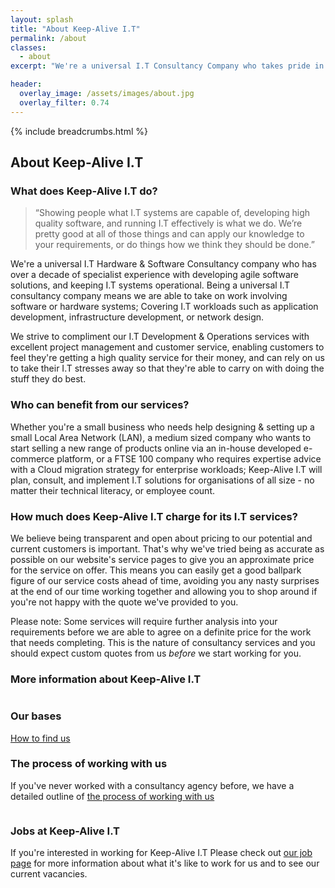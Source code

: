 ```yaml
---
layout: splash
title: "About Keep-Alive I.T"
permalink: /about
classes:
  - about
excerpt: "We're a universal I.T Consultancy Company who takes pride in our work. Learn more about our Company values, our vision, and how to join the 'Keep-Alive I.T family' as an employee."

header:
  overlay_image: /assets/images/about.jpg
  overlay_filter: 0.74
---
```



{% include breadcrumbs.html %}

## About Keep-Alive I.T

### What does Keep-Alive I.T do?
<blockquote data-aos="fade-down" data-aos-once="true">
  <p>“Showing people what I.T systems are capable of, developing high quality software, and running I.T effectively is what we do. We’re pretty good at all of those things and can apply our knowledge to your requirements, or do things how we think they should be done.”</p>
</blockquote>
We're a universal I.T Hardware & Software Consultancy company who has over a decade of specialist experience with developing agile software solutions, and keeping I.T systems operational. Being a universal I.T consultancy company means we are able to take on work involving software or hardware systems; Covering I.T workloads such as application development, infrastructure development, or network design. 

We strive to compliment our I.T Development & Operations services with excellent project management and customer service, enabling customers to feel they're getting a high quality service for their money, and can rely on us to take their I.T stresses away so that they're able to carry on with doing the stuff they do best. 

<div class="divider div-transparent div-arrow-down"></div>


### Who can benefit from our services?
Whether you're a small business who needs help designing & setting up a small Local Area Network (LAN), a medium sized company who wants to start selling a new range of products online via an in-house developed e-commerce platform, or a FTSE 100 company who requires expertise advice with a Cloud
migration strategy for enterprise workloads; Keep-Alive I.T will plan, consult, and implement I.T solutions for organisations of all size - no matter their technical literacy, or employee count.

<div class="divider div-transparent div-arrow-down"></div>

### How much does Keep-Alive I.T charge for its I.T services?
We believe being transparent and open about pricing to our potential and current customers is important. That's why we've tried being as accurate as possible on our website's service pages to give you an approximate price for the service on offer. This means you can easily get a good ballpark figure of our service costs ahead of time, avoiding you any nasty surprises at the end of our time working together and allowing you to shop around if you're not happy with the quote we've provided to you.

Please note: Some services will require further analysis into your requirements before we are able to agree on a definite price for the work that needs completing. This is the nature of consultancy services and you should expect custom quotes from us *before* we start working for you.


<div class="divider div-transparent div-arrow-down"></div>

### More information about Keep-Alive I.T

<div class="row" data-aos="fade-down" data-aos-once="true">
    <div class="col-xs-12">
        <div class="row">
            <div class="col-xs-3">
                <img class="lazy" data-src="/assets/images/icons/location.png"/>        
            </div>
            <div class="col-xs-9">
                <h3>Our bases</h3>
                <p>
                    <a href="/about/how-to-find-us">How to find us</a>
                </p>
            </div>
        </div>
    </div>
</div>

<div class="divider div-transparent div-arrow-down"></div>

<div class="row" data-aos="fade-down" data-aos-once="true">
    <div class="col-xs-12">
        <div class="row">
            <div class="col-xs-9">
                <h3>The process of working with us</h3>
                <p>If you've never worked with a consultancy agency before, we have a detailed outline of <a href="/about/the-process-of-working-with-us">the process of working with us</a></p>
            </div>
            <div class="col-xs-3">
                <img class="lazy" data-src="/assets/images/icons/process.png"/>        
            </div>
        </div>
    </div>
</div>

<div class="divider div-transparent div-arrow-down"></div>

<div class="row">
    <div class="col-xs-12" data-aos="fade-down" data-aos-once="true">
        <div class="row">
            <div class="col-xs-3">
                <img class="lazy" data-src="/assets/images/icons/career.png"/>        
            </div>
            <div class="col-xs-9">
                <h3>Jobs at Keep-Alive I.T</h3>
                <p>If you're interested in working for Keep-Alive I.T Please check out <a href="/jobs">our job page</a> for more information about what it's like to work for us and to see our current vacancies.</p>
            </div>
        </div>
    </div>
</div>

